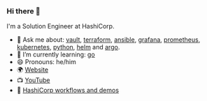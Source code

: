 ### Hi there 👋

I'm a Solution Engineer at HashiCorp.

- 💬 Ask me about: [vault](https://github.com/hashicorp/vault), [terraform](https://github.com/hashicorp/terraform), [ansible](https://github.com/ansible/ansible), [grafana](https://github.com/grafana/grafana), [prometheus](https://github.com/prometheus/prometheus), [kubernetes](https://github.com/kubernetes/kubernetes), [python](https://github.com/python), [helm](https://github.com/helm) and [argo](https://github.com/argoproj).
- 🌱 I’m currently learning: [go](https://github.com/golang/go)
- 😄 Pronouns: he/him
- 🌍 [Website](https://jamiewright.io)
- :tv: [YouTube](https://www.youtube.com/playlist?list=PLEry7neehQoL-YppyjZa9cDv-PjjH6rtR)
- 🥷 [HashiCorp workflows and demos](https://github.com/jamiewri/hashicorp)

